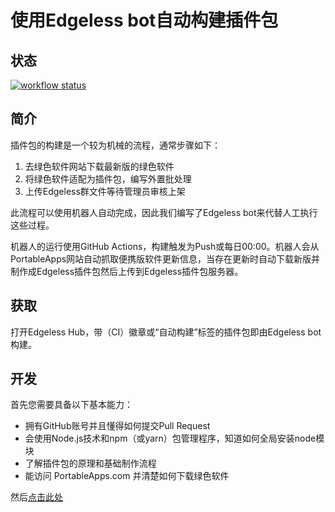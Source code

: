 # 使用Edgeless bot自动构建插件包


## 状态
[![workflow status](https://github.com/EdgelessPE/edgeless-bot/actions/workflows/main.yml/badge.svg)](https://github.com/EdgelessPE/edgeless-bot/actions)

## 简介
插件包的构建是一个较为机械的流程，通常步骤如下：
1. 去绿色软件网站下载最新版的绿色软件
2. 将绿色软件适配为插件包，编写外置批处理
3. 上传Edgeless群文件等待管理员审核上架

此流程可以使用机器人自动完成，因此我们编写了Edgeless bot来代替人工执行这些过程。

机器人的运行使用GitHub Actions，构建触发为Push或每日00:00。机器人会从PortableApps网站自动抓取便携版软件更新信息，当存在更新时自动下载新版并制作成Edgeless插件包然后上传到Edgeless插件包服务器。

## 获取
打开Edgeless Hub，带（CI）徽章或“自动构建”标签的插件包即由Edgeless bot构建。

## 开发
首先您需要具备以下基本能力：
* 拥有GitHub账号并且懂得如何提交Pull Request
* 会使用Node.js技术和npm（或yarn）包管理程序，知道如何全局安装node模块
* 了解插件包的原理和基础制作流程
* 能访问 PortableApps.com 并清楚如何下载绿色软件

然后[点击此处](https://github.com/EdgelessPE/edgeless-bot#开发)
